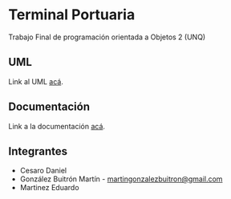 # Terminal Portuaria
Trabajo Final de programación orientada a Objetos 2 (UNQ)


## UML 

Link al UML [acá](https://drive.google.com/file/d/1Vc3NjyPhuk1Eb3kPUm8uWrePLjnZ5dR4/view?usp=sharing).


## Documentación

Link a la documentación [acá](https://docs.google.com/document/d/1P8Maf2JmJP85va3HU6ZJVzDAMtFawccRpDgRTvuONxE/edit?usp=sharing).


## Integrantes 

- Cesaro Daniel
- González Buitrón Martín - martingonzalezbuitron@gmail.com
- Martinez Eduardo
